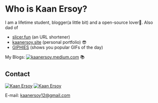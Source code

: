 # Who is Kaan Ersoy?

I am a lifetime student, blogger(a little bit) and a open-source lover💜. 
Also dad of 

- [slicer.fun](https://www.slicer.fun/) (an URL shortener)
- [kaanersoy.site](kaanersoy.site) (personal portfolio) 😎
- [GIPHIES](https://giphies-public.netlify.app/) (shows you popular GIFs of the day)

My Blogs: [![kaanersoy.medium.com](https://img.shields.io/badge/Medium-12100E?style=for-the-badge&logo=medium&logoColor=white)](https://kaanersoy.medium.com/) 📚

## Contact
[![Kaan Ersoy](https://img.shields.io/badge/LinkedIn-0077B5?style=for-the-badge&logo=linkedin&logoColor=white)](https://www.linkedin.com/in/kaan-ersoy/)
[![Kaan Ersoy](https://img.shields.io/badge/Twitter-1DA1F2?style=for-the-badge&logo=twitter&logoColor=white)](https://twitter.com/kaanersoy01)

E-mail: kaanersoy12@gmail.com
